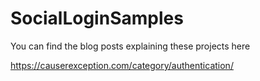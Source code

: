 # SocialLoginSamples

You can find the blog posts explaining these projects here

https://causerexception.com/category/authentication/
